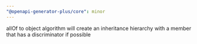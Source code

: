 ```yaml
---
"@openapi-generator-plus/core": minor
---
```


allOf to object algorithm will create an inheritance hierarchy with a member that has a discriminator if possible
